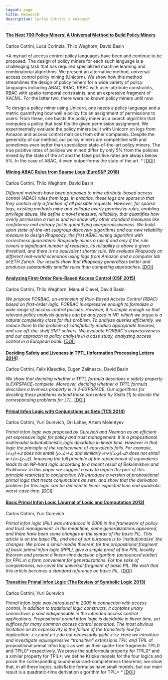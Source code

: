 ```yaml
---
layout: page
title: Research
description: Carlos Cotrini's research
---
```


#### <u>The Next 700 Policy Miners: A Universal Method to Build Policy Miners</u>

Carlos Cotrini, Luca Corinzia, Thilo Weghorn, David Basin

*A myriad of access control policy languages have been and continue to be proposed. The design of policy miners for each such language is a challenging task that has required specialized machine learning and combinatorial algorithms. We present an alternative method, universal access control policy mining (Unicorn). We show how this method streamlines the design of policy miners for a wide variety of policy languages including ABAC, RBAC, RBAC with user-attribute constraints, RBAC with spatio-temporal constraints, and an expressive fragment of XACML. For the latter two, there were no known policy miners until now.

To design a policy miner using Unicorn, one needs a policy language and a metric quantifying how well a policy fits an assignment of permissions to users. From these, one builds the policy miner as a search algorithm that computes a policy that best fits the given permission assignment. We experimentally evaluate the policy miners built with Unicorn on logs from Amazon and access control matrices from other companies. Despite the genericity of our method, our policy miners are competitive with and sometimes even better than specialized state-of-the-art policy miners. The true positive rates of policies we mined differ by only 5% from the policies mined by the state of the art and the false positive rates are always below 5%. In the case of ABAC, it even outperforms the state of the art. * [[DOI]](https://arxiv.org/abs/1908.05994)

#### <u>Mining ABAC Rules from Sparse Logs (EuroS&P 2018)</u>

Carlos Cotrini, Thilo Weghorn, David Basin

*Different methods have been proposed to mine attribute-based access control (ABAC) rules from logs. In practice, these logs are sparse in that they contain only a fraction of all possible requests. However, for sparse logs, existing methods mine and validate overly permissive rules, enabling privilege abuse. We define a novel measure, reliability, that quantifies how overly permissive a rule is and we show why other standard measures like confidence and entropy fail in quantifying overpermissiveness. We build upon state-of-the-art subgroup discovery algorithms and our new reliability measure to design Rhapsody, the first ABAC mining algorithm with correctness guarantees: Rhapsody mines a rule if and only if the rule covers a significant number of requests, its reliability is above a given threshold, and there is no equivalent shorter rule. We evaluate Rhapsody on different real-world scenarios using logs from Amazon and a computer lab at ETH Zurich. Our results show that Rhapsody generalizes better and produces substantially smaller rules than competing approaches.* [[DOI]](doi.org/10.1109/EuroSP.2018.00011)


#### <u>Analyzing First-Order Role-Based Access Control (CSF 2015)</u>

Carlos Cotrini, Thilo Weghorn, Manuel Clavel, David Basin

*We propose FORBAC, an extension of Role-Based Access Control (RBAC) based on first-order logic. FORBAC is expressive enough to formalize a wide range of access control policies. However, it is simple enough so that relevant policy analysis queries can be analyzed in NP, which we argue is a natural complexity class for this problem. To analyze queries efficiently, we reduce them to the problem of satisfiability modulo appropriate theories, and use off-the-shelf SMT solvers. We evaluate FORBAC's expressiveness and our approach to policy analysis in a case study, analyzing access control in a European bank.* [[DOI]](doi.org/10.1109/CSF.2015.8)


#### <u>Deciding Safety and Liveness in TPTL (Information Processing Letters 2014)</u>

Carlos Cotrini, Felix Klaedtke, Eugen Zalinescu, David Basin

*We show that deciding whether a TPTL formula describes a safety property is EXPSPACE-complete. Moreover, deciding whether a TPTL formula describes a liveness property is in 2-EXPSPACE. Our algorithms for deciding these problems extend those presented by Sistla [1] to decide the corresponding problems for LTL.* [[DOI]](doi.org/10.1016/j.ipl.2014.06.005)


#### <u>Primal Infon Logic with Conjunctions as Sets (TCS 2014)</u>

Carlos Cotrini, Yuri Gurevich, Ori Lahav, Artem Melentyev

*Primal infon logic was proposed by Gurevich and Neeman as an efficient yet expressive logic for policy and trust management. It is a propositional multimodal subintuitionistic logic decidable in linear time. However in that logic the principle of the replacement of equivalents fails. For example, (𝑥∧𝑦)→𝑧 does not entail (𝑦∧𝑥)→𝑧, and similarly 𝑤→((𝑥∧𝑦)∧𝑧) does not entail 𝑤→(𝑥∧(𝑦∧𝑧)). Imposing the full principle of the replacement of equivalents leads to an NP-hard logic according to a recent result of Beklemishev and Prokhorov. In this paper we suggest a way to regain the part of this principle restricted to conjunction: We introduce a version of propositional primal logic that treats conjunctions as sets, and show that the derivation problem for this logic can be decided in linear expected time and quadratic worst-case time.* [[DOI]](https://doi.org/10.1007/978-3-662-44602-7_19)


#### <u>Basic Primal Infon Logic (Journal of Logic and Computation 2013)</u>

Carlos Cotrini, Yuri Gurevich

*Primal infon logic (PIL) was introduced in 2009 in the framework of policy and trust management. In the meantime, some generalizations appeared, and there have been some changes in the syntax of the basic PIL. This article is on the basic PIL, and one of our purposes is to ‘institutionalize’ the changes. We prove a small-model theorem for the propositional fragment of basic primal infon logic (PPIL), give a simple proof of the PPIL locality theorem and present a linear-time decision algorithm (announced earlier) for PPIL in a form convenient for generalizations. For the sake of completeness, we cover the universal fragment of basic PIL. We wish that this article becomes a standard reference on basic PIL.* [[DOI]](https://doi.org/10.1093/logcom/ext021)


#### <u>Transitive Primal Infon Logic (The Review of Symbolic Logic 2013)</u>

Carlos Cotrini, Yuri Gurevich

*Primal infon logic was introduced in 2009 in connection with access control. In addition to traditional logic constructs, it contains unary connectives p said indispensable in the intended access control applications. Propositional primal infon logic is decidable in linear time, yet suffices for many common access control scenarios. The most obvious limitation on its expressivity is the failure of the transitivity law for implication: 𝑥→𝑦 and 𝑦→𝑧 do not necessarily yield 𝑥→𝑧. Here we introduce and investigate equiexpressive “transitive” extensions TPIL and TPIL* of propositional primal infon logic as well as their quote-free fragments TPIL0 and TPIL0* respectively. We prove the subformula property for TPIL0* and a similar property for TPIL*; we define Kripke models for the four logics and prove the corresponding soundness-and-completeness theorems; we show that, in all these logics, satisfiable formulas have small models; but our main result is a quadratic-time derivation algorithm for TPIL* * [[DOI]](https://doi.org/10.1017/S1755020312000366)

<!-- Note: this is how to write a comment in HTML. Everything in here won't show up on your webpage.-->

<!--
To increase the size of the title, use fewer # in front of the paper title.
To decrease the size of the title, use more #. 
To remove the italics, remove the * before and after the description
To remove the underline from the title, remove the <u> tags (<u> and </u>)
-->

